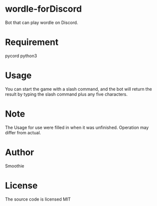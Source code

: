 # wordle-forDiscord
Bot that can play wordle on Discord. 

# Requirement
pycord
python3

# Usage
You can start the game with a slash command, and the bot will return the result by typing the slash command plus any five characters.

# Note
The Usage for use were filled in when it was unfinished. Operation may differ from actual.

# Author
Smoothie

# License
The source code is licensed MIT
